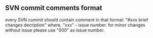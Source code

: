 ## SVN commit comments format ##

every SVN commit should contain comment in that format:
"#xxx
brief changes decription"
where, "xxx" - issue number.
for minor changes without issue please use "000" as issue number.